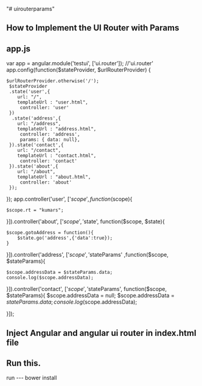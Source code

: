 "# uirouterparams" 

## How to Implement the UI Router with Params 

## app.js 
var app = angular.module('testui', ['ui.router']);  //'ui.router'
app.config(function($stateProvider, $urlRouterProvider) { 

  	$urlRouterProvider.otherwise('/');
	 $stateProvider
	 .state('user',{
	 	url: "/",
	 	templateUrl : "user.html",
	 	 controller: 'user'
	 })
	  .state('address',{
	 	url: "/address",
	 	templateUrl : "address.html",
	 	 controller: 'address',
	 	 params: { data: null},
	 }).state('contact',{
	 	url: "/contact",
	 	templateUrl : "contact.html",
	 	 controller: 'contact'
	 }).state('about',{
	 	url: "/about",
	 	templateUrl : "about.html",
	 	 controller: 'about'
	 });
});
app.controller('user', ['$scope', function($scope){

	$scope.rt = "kumars";
	
}]).controller('about', ['$scope','$state', function($scope, $state){

	$scope.gotoAddress = function(){
		$state.go('address',{'data':true});
	}
	
}]).controller('address', ['$scope', '$stateParams' ,function($scope,  $stateParams){

	$scope.addressData = $stateParams.data;
	console.log($scope.addressData);
	
}]).controller('contact', ['$scope','$stateParams', function($scope,  $stateParams){
		$scope.addressData = null;
	$scope.addressData = $stateParams.data;
	console.log($scope.addressData);
	
}]);


## Inject Angular and angular ui router in index.html file 

## Run this. 
run ---  bower install 


